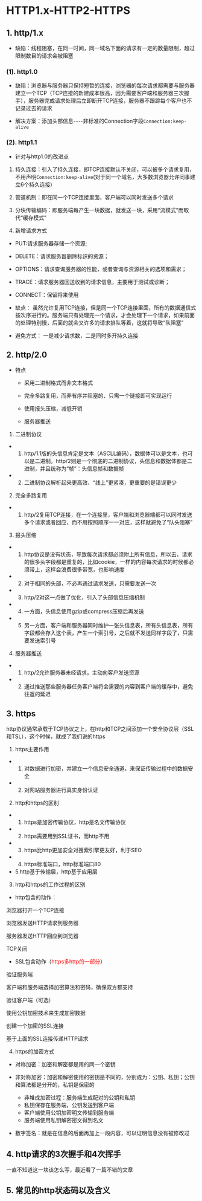 # HTTP1.x-HTTP2-HTTPS

## 1. http/1.x

* 缺陷：线程阻塞，在同一时间，同一域名下面的请求有一定的数量限制，超过限制数目的请求会被阻塞

### (1). http1.0

* 缺陷：浏览器与服务器只保持短暂的连接，浏览器的每次请求都需要与服务器建立一个TCP（TCP连接的新建成本很高，因为需要客户端和服务器三次握手），服务器完成请求处理后立即断开TCP连接，服务器不跟踪每个客户也不记录过去的请求

* 解决方案：添加头部信息----非标准的Connection字段`Connection:keep-alive`

### (2). http1.1

* 针对与http1.0的改进点

1. 持久连接：引入了持久连接，即TCP连接默认不关闭，可以被多个请求复用，不用声明`Connection:keep-alive`(对于同一个域名，大多数浏览器允许同事建立6个持久连接)

2. 管道机制：即在同一个TCP连接里面，客户端可以同时发送多个请求

3. 分块传输编码：即服务端每产生一块数据，就发送一块，采用“流模式”而取代“缓存模式”

4. 新增请求方式

* PUT:请求服务器存储一个资源;
* DELETE：请求服务器删除标识的资源；
* OPTIONS：请求查询服务器的性能，或者查询与资源相关的选项和需求；
* TRACE：请求服务器回送收到的请求信息，主要用于测试或诊断；
* CONNECT：保留将来使用

* 缺点： 虽然允许复用TCP连接，但是同一个TCP连接里面，所有的数据通信式按次序进行的。服务端只有处理完一个请求，才会处理下一个请求，如果前面的处理特别慢，后面的就会又许多的请求排队等着，这就将导致“队阻塞”

* 避免方式： 一是减少请求数，二是同时多开持久连接

## 2. http/2.0

* 特点

  * 采用二进制格式而非文本格式

  * 完全多路复用，而非有序并阻塞的、只需一个链接即可实现运行

  * 使用报头压缩，减低开销

  * 服务器推送

1. 二进制协议

* 1. http/1.1版的头信息肯定是文本（ASCLL编码），数据体可以是文本，也可以是二进制。http/2则是一个彻底的二进制协议，头信息和数据体都是二进制，并且统称为“帧”：头信息帧和数据帧

* 2. 二进制协议解析起来更高效、“线上”更紧凑，更重要的是错误更少

2. 完全多路复用

* 1. http/2复用TCP连接，在一个连接里，客户端和浏览器端都可以同时发送多个请求或者回应，而不用按照顺序一一对应，这样就避免了“队头阻塞”

3. 报头压缩

* 1. http协议是没有状态，导致每次请求都必须附上所有信息，所以去，请求的很多头字段都是重复的，比如cookie，一样的内容每次请求的时候都必须带上，这样会浪费很多带宽，也影响速度
* 2. 对于相同的头部，不必再通过请求发送，只需要发送一次
* 3. http/2对这一点做了优化，引入了头部信息压缩机制
* 4. 一方面，头信息使用gzip或compress压缩后再发送
* 5. 另一方面，客户端和服务器同时维护一张头信息表，所有头信息表，所有字段都会存入这个表，产生一个索引号，之后就不发送同样字段了，只需要发送索引号

4. 服务器推送

* 1. http/2允许服务器未经请求，主动向客户发送资源
* 2. 通过推送那些服务器任务客户端将会需要的内容到客户端的缓存中，避免往返的延迟

## 3. https

http协议通常承载于TCP协议之上，在http和TCP之间添加一个安全协议层（SSL和TSL），这个时候，就成了我们说的https

1. https主要作用

  * 1. 对数据进行加密，并建立一个信息安全通道，来保证传输过程中的数据安全
  * 2. 对网站服务器进行真实身份认证

2. http和https的区别

  * 1. https是加密传输协议，http是名文传输协议
  * 2. https需要用到SSL证书，而http不用
  * 3. https比http更加安全对搜索引擎更友好，利于SEO
  * 4. https标准端口，http标准端口80
  * 5.http基于传输层，http基于应用层

3. http和https的工作过程的区别

  * http包含的动作：

  浏览器打开一个TCP连接

  浏览器发送HTTP请求到服务器

  服务器发送HTTP回应到浏览器

  TCP关闭

  * SSL包含动作（<font color=red>https多http的一部分</font>）

  验证服务端

  客户端和服务端选择加密算法和密码，确保双方都支持

  验证客户端（可选）

  使用公钥加密技术来生成加密数据

  创建一个加密的SSL连接

  基于上面的SSL连接传递HTTP请求

4. https的加密方式

  * 对称加密：加密和解密都是用的同一个密钥
  * 非对称加密：加密和解密使用的密钥是不同的，分别成为：公钥、私钥；公钥和算法都是分开的，私钥是保密的
    * 非堆成加密过程：服务端生成配对的公钥和私钥
    * 私钥保存在服务端，公钥发送到客户端
    * 客户端使用公钥加密明文传输到服务端
    * 服务端使用私钥解密密文得到名文

  * 数字签名：就是在信息的后面再加上一段内容，可以证明信息没有被修改过

## 4. http请求的3次握手和4次挥手

一直不知道这一块该怎么写，最近看了一篇不错的文章


## 5. 常见的http状态码以及含义
[](https://segmentfault.com/a/1190000010107482)
[](https://segmentfault.com/a/1190000014100927)

<back-to-top />

<gitask />